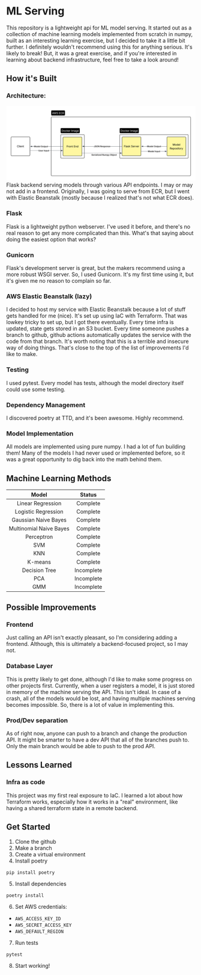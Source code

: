 # ML Serving

This repository is a lightweight api for ML model serving. It started out as
a collection of machine learning models implemented from scratch in numpy, built
as an interesting learning exercise, but I decided to take it a little bit further.
I definitely wouldn't recommend using this for anything serious. It's likely to
break! But, it was a great exercise, and if you're interested in learning about
backend infrastructure, feel free to take a look around!

## How it's Built

### Architecture:
![Diagram](MLServingDiagram.png)
Flask backend serving models through various API endpoints. I may or may not
add in a frontend. Originally, I was going to serve from ECR, but I went with
Elastic Beanstalk (mostly because I realized that's not what ECR does).

### Flask
Flask is a lightweight python webserver. I've used it before, and there's no
real reason to get any more complicated than this. What's that saying about
doing the easiest option that works?

### Gunicorn
Flask's development server is great, but the makers recommend using a more
robust WSGI server. So, I used Gunicorn. It's my first time using it, but it's
given me no reason to complain so far.

### AWS Elastic Beanstalk (lazy)
I decided to host my service with Elastic Beanstalk because a lot of stuff gets
handled for me (nice). It's set up using IaC with Terraform. That was lowkey
tricky to set up, but I got there eventually. Every time infra is updated,
state gets stored in an S3 bucket. Every time someone pushes a branch to github,
github actions automatically updates the service with the code from that branch.
It's worth noting that this is a terrible and insecure way of doing things.
That's close to the top of the list of improvements I'd like to make.

### Testing
I used pytest. Every model has tests, although the model directory itself 
could use some testing.

### Dependency Management
I discovered poetry at TTD, and it's been awesome. Highly recommend.

### Model Implementation
All models are implemented using pure numpy. I had a lot of fun building them!
Many of the models I had never used or implemented before, so it was a great
opportunity to dig back into the math behind them.

## Machine Learning Methods

| Model                   | Status     |
| :---------------------: | :--------: |
| Linear Regression       | Complete   |
| Logistic Regression     | Complete   |
| Gaussian Naive Bayes    | Complete   |
| Multinomial Naive Bayes | Complete   |
| Perceptron              | Complete   |
| SVM                     | Complete   |
| KNN                     | Complete   |
| K-means                 | Complete   |
| Decision Tree           | Incomplete |
| PCA                     | Incomplete |
| GMM                     | Incomplete |

## Possible Improvements

### Frontend
Just calling an API isn't exactly pleasant, so I'm considering adding a frontend.
Although, this is ultimately a backend-focused project, so I may not.

### Database Layer
This is pretty likely to get done, although I'd like to make some progress on
other projects first. Currently, when a user registers a model, it is just
stored in memory of the machine serving the API. This isn't ideal. In case
of a crash, all of the models would be lost, and having multiple machines
serving becomes impossible. So, there is a lot of value in implementing this.

### Prod/Dev separation
As of right now, anyone can push to a branch and change the production API.
It might be smarter to have a dev API that all of the branches push to. Only the
main branch would be able to push to the prod API.

## Lessons Learned

### Infra as code
This project was my first real exposure to IaC. I learned a lot about how
Terraform works, especially how it works in a "real" environment, like having
a shared terraform state in a remote backend.

## Get Started

1. Clone the github
2. Make a branch
3. Create a virtual environment
4. Install poetry
```
pip install poetry
```
5. Install dependencies
```
poetry install
```
6. Set AWS credentials:
- ```AWS_ACCESS_KEY_ID```
- ```AWS_SECRET_ACCESS_KEY```
- ```AWS_DEFAULT_REGION```
7. Run tests
```
pytest
```
8. Start working!
